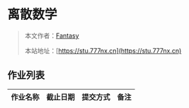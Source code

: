 # 离散数学

> 本文作者：[Fantasy](https://www.777nx.cn/personal/about/)
>
> 本站地址：[https://stu.777nx.cn](https://stu.777nx.cn)

## 作业列表

|      作业名称      |  截止日期  | 提交方式 | 备注 |
| :----------------: | :--------: | :------: | :--: |

